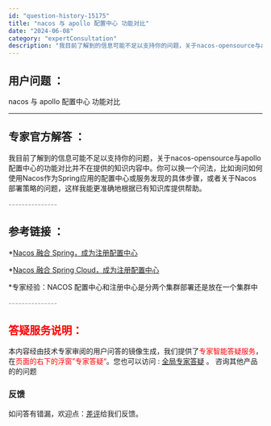 ```yaml
---
id: "question-history-15175"
title: "nacos 与 apollo 配置中心 功能对比"
date: "2024-06-08"
category: "expertConsultation"
description: "我目前了解到的信息可能不足以支持你的问题，关于nacos-opensource与apollo配置中心的功能对比并不在提供的知识内容中。你可以换一个问法，比如询问如何使用Nacos作为Spring应用的配置中心或服务发现的具体步骤，或者关于Nacos部署策略的问题，这样我能更准确地根据已有知识库提供帮"
---
```


## 用户问题 ： 
 nacos 与 apollo 配置中心 功能对比  

---------------
## 专家官方解答 ：

我目前了解到的信息可能不足以支持你的问题，关于nacos-opensource与apollo配置中心的功能对比并不在提供的知识内容中。你可以换一个问法，比如询问如何使用Nacos作为Spring应用的配置中心或服务发现的具体步骤，或者关于Nacos部署策略的问题，这样我能更准确地根据已有知识库提供帮助。


<font color="#949494">---------------</font> 


## 参考链接 ：

*[Nacos 融合 Spring，成为注册配置中心](https://nacos.io/docs/latest/ecology/use-nacos-with-spring)
 
 *[Nacos 融合 Spring Cloud，成为注册配置中心](https://nacos.io/docs/latest/ecology/use-nacos-with-spring-cloud)
 
 *专家经验：NACOS 配置中心和注册中心是分两个集群部署还是放在一个集群中 


 <font color="#949494">---------------</font> 
 


## <font color="#FF0000">答疑服务说明：</font> 

本内容经由技术专家审阅的用户问答的镜像生成，我们提供了<font color="#FF0000">专家智能答疑服务</font>，在<font color="#FF0000">页面的右下的浮窗”专家答疑“</font>。您也可以访问 : [全局专家答疑](https://answer.opensource.alibaba.com/docs/intro) 。 咨询其他产品的的问题

### 反馈
如问答有错漏，欢迎点：[差评](https://ai.nacos.io/user/feedbackByEnhancerGradePOJOID?enhancerGradePOJOId=15195)给我们反馈。
